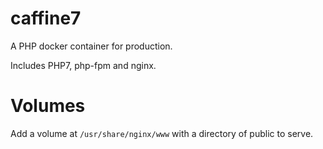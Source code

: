# caffine7
A PHP docker container for production.

Includes PHP7, php-fpm and nginx.

# Volumes
Add a volume at `/usr/share/nginx/www` with a directory of public to serve.